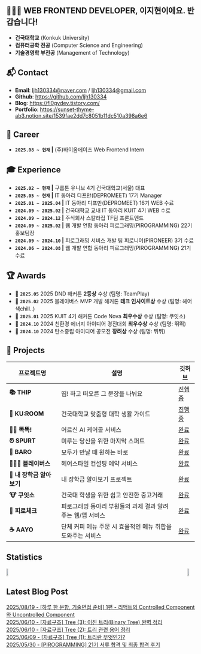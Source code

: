 ## 👩🏻‍💻 WEB FRONTEND DEVELOPER, 이지현이에요. 반갑습니다!
- **건국대학교** (Konkuk University) 
- **컴퓨터공학 전공** (Computer Science and Engineering)   
- **기술경영학 부전공** (Management of Technology)

## 📬 Contact
- **Email**: [ljh130334@naver.com](mailto:ljh130334@naver.com) / [ljh130334@gmail.com](mailto:ljh130334@gmail.com)
- **Github**: https://github.com/ljh130334
- **Blog**: https://fl0gydev.tistory.com/
- **Portfolio**: https://sunset-thyme-ab3.notion.site/1539fae2dd7c8051b11dc510a398a6e6

## 🌳 Career
- **`2025.08 ~ 현재`  |**  (주)바이옴에이츠 Web Frontend Intern

## 🎓 Experience
- **`2025.02 ~ 현재`  |**  구름톤 유니브 4기 건국대학교(서울) 대표
- **`2025.05 ~ 현재`  |**  IT 동아리 디프만(DEPROMEET) 17기 Manager
- **`2025.01 ~ 2025.04`  |**  IT 동아리 디프만(DEPROMEET) 16기 WEB 수료
- **`2024.09 ~ 2025.02`  |**  건국대학교 교내 IT 동아리 KUIT 4기 WEB 수료
- **`2024.09 ~ 2024.12`  |**  주식회사 스칼라집 TF팀 프론트엔드
- **`2024.09 ~ 2025.02`  |**  웹 개발 연합 동아리 피로그래밍(PIROGRAMMING) 22기 홍보팀장
- **`2024.09 ~ 2024.10`  |**  피로그래밍 서비스 개발 팀 피로니어(PIRONEER) 3기 수료
- **`2024.06 ~ 2024.08`  |**  웹 개발 연합 동아리 피로그래밍(PIROGRAMMING) 21기 수료

## 🏆 Awards
- 🥈 **`2025.05`** 2025 DND 해커톤 **2등상** 수상 (팀명: TeamPlay)
- 🥇 **`2025.02`** 2025 블레이버스 MVP 개발 해커톤 **테크 인사이트상** 수상 (팀명: 헤어색chill..)
- 🥈 **`2025.01`** 2025 KUIT 4기 해커톤 Code Nova **최우수상** 수상 (팀명: 쿠잇소)
- 🥈 **`2024.10`** 2024 친환경 에너지 아이디어 경진대회 **최우수상** 수상 (팀명: 뛰뛰) 
- 🥉 **`2024.10`** 2024 탄소중립 아이디어 공모전 **장려상** 수상 (팀명: 뛰뛰)

## 📃 Projects

| 프로젝트명 | 설명 | 깃허브 |
|------------|------|--------|
| **📚 THIP** | 띱! 하고 떠오른 그 문장을 나눠요 | [진행중](https://github.com/THIP-TextHip/THIP-Web.git) |
| **🏫 KU:ROOM** | 건국대학교 맞춤형 대학 생활 가이드 | [진행중](https://github.com/KU-rum/KU-ROOM-Web) |
| **🤙🏻 똑똑!** | 어르신 AI 케어콜 서비스 | [완료](https://github.com/DND-HACKATON/frontend) |
| **⏰ SPURT** | 미루는 당신을 위한 마지막 스퍼트 | [완료](https://github.com/depromeet/16th-team3-FE) |
| **📍 BARO** | 모두가 만날 때 원하는 바로 | [완료](https://github.com/KUIT-BARO/BARO-FRONTEND) |
| **💇🏻‍♀️ 블레이버스** | 헤어스타일 컨설팅 예약 서비스 | [완료](https://github.com/blaybus-piro/Blaybus-Haertz-Web) |
| **💸 내 장학금 알아보기** | 내 장학금 알아보기 프로젝트 | [완료](https://github.com/Scholarzip-TF/janghakmoney-front) |
| **🐮 쿠잇소** | 건국대 학생을 위한 쉽고 안전한 중고거래 | [완료](https://github.com/CODE-NOVA-Team4/CODE-NOVA-Team4_WEB) |
| **📖 피로체크** | 피로그래밍 동아리 부원들의 과제 결과 알려주는 웹/앱 서비스 | [완료](https://github.com/Pironeer-APP/Pironeer_Homework_Web) |
| **☕ AAYO** | 단체 커피 메뉴 주문 시 효율적인 메뉴 취합을 도와주는 서비스 | [완료](https://github.com/shwnahn/aayo) |

## Statistics 
<div style="display: flex; justify-content: space-between; align-items: center;">
  <a href="https://github.com/devxb/gitanimals">
    <img src="https://render.gitanimals.org/farms/ljh130334" width="49%" />
  </a>
  <a href="https://github.com/anuraghazra/github-readme-stats">
    <img src="https://github-readme-stats.vercel.app/api?username=ljh130334&show_icons=true&theme=material-palenight&hide_border=true&bg_color=20232a&icon_color=ffd700&text_color=fff&title_color=ffd700&count_private=true" width="49%" />
  </a>
</div>

## Latest Blog Post
[2025/08/19 - [하루 한 문항, 기술면접 준비] 1편 - 리액트의 Controlled Component와 Uncontrolled Component](https://fl0gydev.tistory.com/8) <br/>
[2025/06/10 - [자료구조] Tree (3): 이진 트리(Binary Tree) 완벽 정리](https://fl0gydev.tistory.com/4) <br/>
[2025/06/10 - [자료구조] Tree (2): 트리 관련 용어 정리](https://fl0gydev.tistory.com/3) <br/>
[2025/06/09 - [자료구조] Tree (1): 트리란 무엇인가?](https://fl0gydev.tistory.com/2) <br/>
[2025/05/30 - [PIROGRAMMING] 21기 서류 합격 및 최종 합격 후기](https://fl0gydev.tistory.com/1) <br/>
